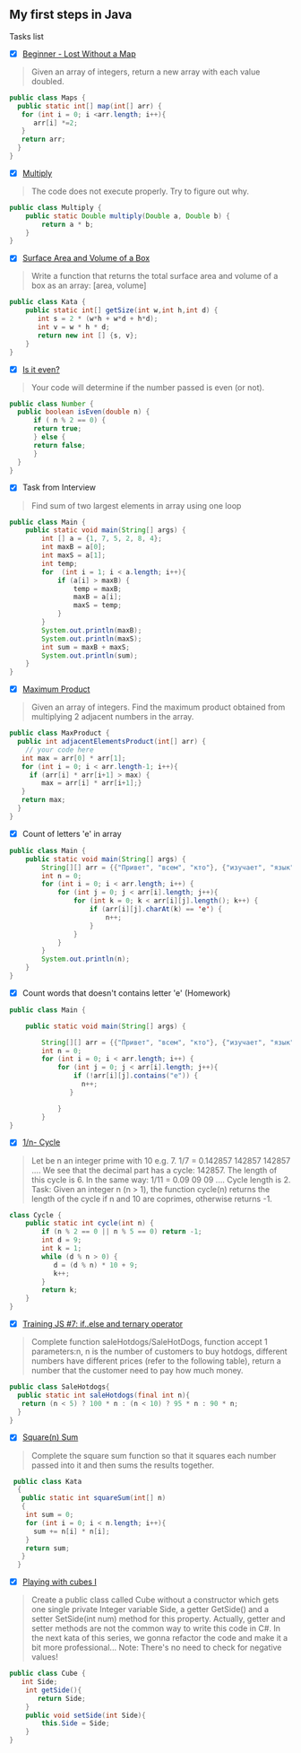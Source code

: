 ## My first steps in Java

Tasks list

* [x] [Beginner - Lost Without a Map](https://www.codewars.com/kata/beginner-lost-without-a-map/train/java/5d279e31c1e94c000f8520f5)
> Given an array of integers, return a new array with each value doubled.
```java
public class Maps {
  public static int[] map(int[] arr) {
   for (int i = 0; i <arr.length; i++){
      arr[i] *=2;
   }
   return arr;
  }
}
```

* [x] [Multiply](https://www.codewars.com/kata/multiply/train/java/5d271474c1e94c00297de6bc)
> The code does not execute properly. Try to figure out why.
```java
public class Multiply {
    public static Double multiply(Double a, Double b) {
        return a * b;
    }
}
```
* [x] [Surface Area and Volume of a Box](https://www.codewars.com/kata/surface-area-and-volume-of-a-box/train/java)
> Write a function that returns the total surface area and volume of a box as an array: [area, volume]
```java
public class Kata {
    public static int[] getSize(int w,int h,int d) {
       int s = 2 * (w*h + w*d + h*d);
       int v = w * h * d;
       return new int [] {s, v};
    }
}
```

* [x] [Is it even?](https://www.codewars.com/kata/is-it-even/train/java)
> Your code will determine if the number passed is even (or not).
```java 
public class Number {
  public boolean isEven(double n) {
      if ( n % 2 == 0) {
      return true;
      } else {
      return false;
      }
  }
}
```

* [x] Task from Interview 
> Find sum of two largest elements in array using one loop
```java
public class Main {
    public static void main(String[] args) {
        int [] a = {1, 7, 5, 2, 8, 4};
        int maxB = a[0];
        int maxS = a[1];
        int temp;
        for  (int i = 1; i < a.length; i++){
            if (a[i] > maxB) {
                temp = maxB;
                maxB = a[i];
                maxS = temp;
            }
        }
        System.out.println(maxB);
        System.out.println(maxS);
        int sum = maxB + maxS;
        System.out.println(sum);
    }
}
```
* [x] [Maximum Product](https://www.codewars.com/kata/maximum-product/train/java)
> Given an array of integers. Find the maximum product obtained from multiplying 2 adjacent numbers in the array.
```java
public class MaxProduct {
  public int adjacentElementsProduct(int[] arr) {
    // your code here
   int max = arr[0] * arr[1];
   for (int i = 0; i < arr.length-1; i++){
     if (arr[i] * arr[i+1] > max) {
        max = arr[i] * arr[i+1];}
   }
   return max;
  }
}
```
* [x] Count of letters 'e' in array
```java
public class Main {
    public static void main(String[] args) {
        String[][] arr = {{"Привет", "всем", "кто"}, {"изучает", "язык", "пограммирования", "java"}};
        int n = 0;
        for (int i = 0; i < arr.length; i++) {
            for (int j = 0; j < arr[i].length; j++){
                for (int k = 0; k < arr[i][j].length(); k++) {
                    if (arr[i][j].charAt(k) == 'е') {
                        n++;
                    }
                }
            }
        }
        System.out.println(n);
    }
}
```

* [x] Count words that doesn't contains letter 'e' (Homework)
```java
public class Main {

    public static void main(String[] args) {

        String[][] arr = {{"Привет", "всем", "кто"}, {"изучает", "язык", "пограммирования", "java"}};
        int n = 0;
        for (int i = 0; i < arr.length; i++) {
            for (int j = 0; j < arr[i].length; j++){
                if (!arr[i][j].contains("е")) {
                  n++;
               }

            }
        }
}
```
* [x] [1/n- Cycle](https://www.codewars.com/kata/1-slash-n-cycle/train/java)
> Let be n an integer prime with 10 e.g. 7.
    1/7 = 0.142857 142857 142857 ....
    We see that the decimal part has a cycle: 142857. The length of this cycle is 6. In the same way:
    1/11 = 0.09 09 09 .... Cycle length is 2.
    Task:  Given an integer n (n > 1), the function cycle(n) returns the length of the cycle if n and 10 are coprimes, otherwise returns -1.
```java
class Cycle {
    public static int cycle(int n) {
        if (n % 2 == 0 || n % 5 == 0) return -1;
        int d = 9;
        int k = 1;
        while (d % n > 0) {
           d = (d % n) * 10 + 9;
           k++;
        }
        return k;
    }
}
```
* [x] [Training JS #7: if..else and ternary operator](https://www.codewars.com/kata/57202aefe8d6c514300001fd/solutions/java)
> Complete function saleHotdogs/SaleHotDogs, function accept 1 parameters:n, n is the number of customers to buy hotdogs, different numbers have different prices (refer to the following table), return a number that the customer need to pay how much money.
 ```java
 public class SaleHotdogs{
   public static int saleHotdogs(final int n){
    return (n < 5) ? 100 * n : (n < 10) ? 95 * n : 90 * n;
   }
 }
 ```
* [x] [Square(n) Sum](https://www.codewars.com/kata/square-n-sum/train/java/5d39348b707f1e00219ab985) 
> Complete the square sum function so that it squares each number passed into it and then sums the results together.

```java 
 public class Kata
  {
   public static int squareSum(int[] n)
   { 
    int sum = 0;
    for (int i = 0; i < n.length; i++){
      sum += n[i] * n[i];
    }
    return sum;
   }
  }
```
* [x] [Playing with cubes I](https://www.codewars.com/kata/playing-with-cubes-i/train/java)
> Create a public class called Cube without a constructor which gets one single private Integer variable Side, a getter GetSide() and a setter SetSide(int num) method for this property. Actually, getter and setter methods are not the common way to write this code in C#. In the next kata of this series, we gonna refactor the code and make it a bit more professional... Note: There's no need to check for negative values!
```java
public class Cube {
   int Side;
    int getSide(){
       return Side;
    }
    public void setSide(int Side){
        this.Side = Side;
    }
}

```